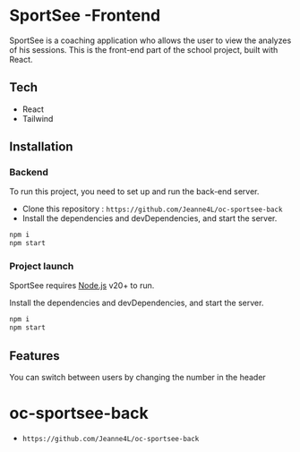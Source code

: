 # SportSee -Frontend

SportSee is a coaching application who allows the user to view the analyzes of his sessions.
This is the front-end part of the school project, built with React.

## Tech

- React
- Tailwind

## Installation

### Backend

To run this project, you need to set up and run the back-end server.

- Clone this repository : `https://github.com/Jeanne4L/oc-sportsee-back`
- Install the dependencies and devDependencies, and start the server.

```sh
npm i
npm start
```

### Project launch

SportSee requires [Node.js](https://nodejs.org/) v20+ to run.

Install the dependencies and devDependencies, and start the server.

```sh
npm i
npm start
```

## Features

You can switch between users by changing the number in the header

# oc-sportsee-back

- `https://github.com/Jeanne4L/oc-sportsee-back`
